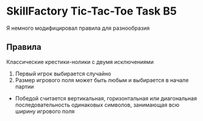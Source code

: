 # SkillFactory Tic-Tac-Toe Task B5
Я немного модифицировал правила для разнообразия

## Правила
Классические крестики-нолики с двумя исключениями
1. Первый игрок выбирается случайно
2. Размер игрового поля может быть любым и выбирается в начале партии
  * Победой считается вертикальная, горизонтальная или диагональная последовательность одинаковых символов, занимающая всю ширину игрового поля
